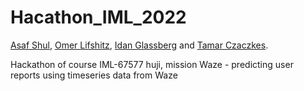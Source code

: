 # Hacathon_IML_2022

[Asaf Shul](https://github.com/AsafShul), [Omer Lifshitz](https://github.com/OmerLif), [Idan Glassberg](https://github.com/idan0405) and [Tamar Czaczkes](https://github.com/TamarCzaczkes).




Hackathon of course IML-67577 huji, mission Waze - predicting user reports using timeseries data from Waze
